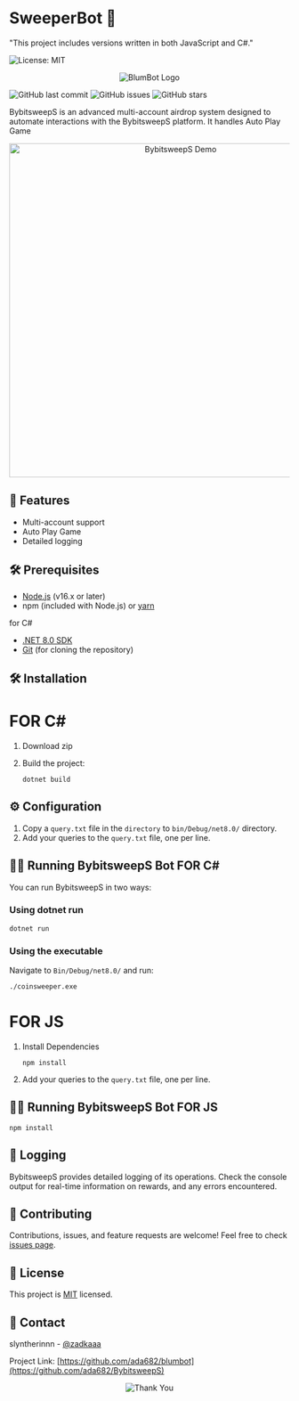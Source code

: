 # SweeperBot 🤖
"This project includes versions written in both JavaScript and C#."

![License: MIT](https://img.shields.io/badge/License-MIT-yellow.svg)
<p align="center">
  <img src="https://raw.githubusercontent.com/ada682/BybitsweepS/master/BybitsweepS_logo.gif" alt="BlumBot Logo">
</p>

![GitHub last commit](https://img.shields.io/github/last-commit/ada682/BybitsweepS)
![GitHub issues](https://img.shields.io/github/issues/ada682/BybitsweepS)
![GitHub stars](https://img.shields.io/github/stars/ada682/BybitsweepS)

BybitsweepS is an advanced multi-account airdrop system designed to automate interactions with the BybitsweepS platform. It handles Auto Play Game

<p align="center">
  <img src="https://raw.githubusercontent.com/ada682/BybitsweepS/master/BybitsweepS_demo.gif" alt="BybitsweepS Demo" width="600">
</p>

## 🚀 Features

- Multi-account support
- Auto Play Game
- Detailed logging

## 🛠 Prerequisites

- [Node.js](https://nodejs.org/) (v16.x or later)
- npm (included with Node.js) or [yarn](https://yarnpkg.com/)

for C#
- [.NET 8.0 SDK](https://dotnet.microsoft.com/download/dotnet/8.0)
- [Git](https://git-scm.com/downloads) (for cloning the repository)

## 🛠️ Installation
# FOR C#

1. Download zip

2. Build the project:
   ```
   dotnet build
   ```

## ⚙️ Configuration

1. Copy a `query.txt` file in the `directory` to `bin/Debug/net8.0/` directory.
2. Add your queries to the `query.txt` file, one per line.

## 🏃‍♂️ Running BybitsweepS Bot FOR C#

You can run BybitsweepS in two ways:

### Using dotnet run

```
dotnet run
```

### Using the executable

Navigate to `Bin/Debug/net8.0/` and run:

```
./coinsweeper.exe
```
# FOR JS

1. Install Dependencies
   ```
   npm install
   ```
2. Add your queries to the `query.txt` file, one per line.

## 🏃‍♂️ Running BybitsweepS Bot FOR JS
   ```
   npm install
   ```

## 📝 Logging

BybitsweepS provides detailed logging of its operations. Check the console output for real-time information on rewards, and any errors encountered.

## 🤝 Contributing

Contributions, issues, and feature requests are welcome! Feel free to check [issues page](https://github.com/ada682/BybitsweepS/issues).

## 📜 License

This project is [MIT](https://github.com/ada682/BybitsweepS/blob/main/LICENSE) licensed.

## 💬 Contact

slyntherinnn - [@zadkaaa](https://twitter.com/zadkaaa)

Project Link: [https://github.com/ada682/blumbot](https://github.com/ada682/BybitsweepS)

<p align="center">
  <img src="https://raw.githubusercontent.com/ada682/BybitsweepS/master/thank_you.gif" alt="Thank You">
</p>
